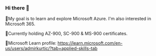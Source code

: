 ### Hi there 👋

📖My goal is to learn and explore Microsoft Azure. I'm also interested in Microsoft 365. 

📘Currently holding AZ-900, SC-900 & MS-900 certificates.

🔵Microsoft Learn profile: https://learn.microsoft.com/en-us/users/admirkurtic/?tab=applied-skills-tab
